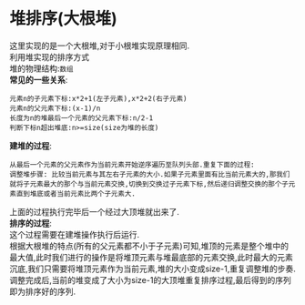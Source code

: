 # 堆排序(大根堆)  
这里实现的是一个大根堆,对于小根堆实现原理相同.  
利用堆实现的排序方式  
堆的物理结构:`数组`   
**常见的一些关系**:  
```
元素n的子元素下标:x*2+1(左子元素),x*2+2(右子元素)  
元素n的父元素下标:(x-1)/n  
长度为n的堆最后一个元素的父元素下标:n/2-1
判断下标n超出堆底:n>=size(size为堆的长度)
```
**建堆的过程**:  
```
从最后一个元素的父元素作为当前元素开始逆序遍历至队列头部.重复下面的过程:
调整堆步骤: 比较当前元素与其左右子元素的大小.如果子元素里面有比当前元素大的,那我们就将子元素最大的那个与当前元素交换,切换到交换过子元素下标,然后递归调整交换的那个子元素直到堆底或者当前元素比两个子元素大.  
```
上面的过程执行完毕后一个经过大顶堆就出来了.  
**排序的过程**:  
这个过程需要在建堆操作执行后运行.  
根据大根堆的特点(所有的父元素都不小于子元素)可知,堆顶的元素是整个堆中的最大值,此时我们进行的操作是将堆顶元素与堆最底部的元素交换,此时最大的元素沉底,我们只需要将堆顶元素作为当前元素,堆的大小变成size-1,重复调整堆的步奏.调整完成后,当前的堆变成了大小为size-1的大顶堆重复排序过程,最后得到的序列即为排序好的序列.  
